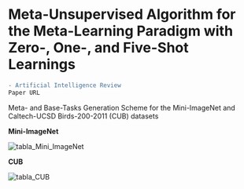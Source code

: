 
# Meta-Unsupervised Algorithm for the Meta-Learning Paradigm with Zero-, One-, and Five-Shot Learnings


```diff
- Artificial Intelligence Review
Paper URL
```
Meta- and Base-Tasks Generation Scheme for the Mini-ImageNet and Caltech-UCSD Birds-200-2011 (CUB) datasets


**Mini-ImageNet**

![tabla_Mini_ImageNet](https://user-images.githubusercontent.com/101822861/158887376-d1e98a8a-ed06-45a0-bef4-7bb9445c9776.svg)


**CUB**

![tabla_CUB](https://user-images.githubusercontent.com/101822861/158886820-3fd33ab7-22a0-46d6-9e9d-800976328ff7.svg)
